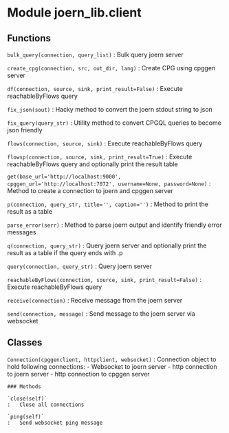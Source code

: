 Module joern_lib.client
=======================

Functions
---------

    
`bulk_query(connection, query_list)`
:   Bulk query joern server

    
`create_cpg(connection, src, out_dir, lang)`
:   Create CPG using cpggen server

    
`df(connection, source, sink, print_result=False)`
:   Execute reachableByFlows query

    
`fix_json(sout)`
:   Hacky method to convert the joern stdout string to json

    
`fix_query(query_str)`
:   Utility method to convert CPGQL queries to become json friendly

    
`flows(connection, source, sink)`
:   Execute reachableByFlows query

    
`flowsp(connection, source, sink, print_result=True)`
:   Execute reachableByFlows query and optionally print the result table

    
`get(base_url='http://localhost:9000', cpggen_url='http://localhost:7072', username=None, password=None)`
:   Method to create a connection to joern and cpggen server

    
`p(connection, query_str, title='', caption='')`
:   Method to print the result as a table

    
`parse_error(serr)`
:   Method to parse joern output and identify friendly error messages

    
`q(connection, query_str)`
:   Query joern server and optionally print the result as a table if the query ends with .p

    
`query(connection, query_str)`
:   Query joern server

    
`reachableByFlows(connection, source, sink, print_result=False)`
:   Execute reachableByFlows query

    
`receive(connection)`
:   Receive message from the joern server

    
`send(connection, message)`
:   Send message to the joern server via websocket

Classes
-------

`Connection(cpggenclient, httpclient, websocket)`
:   Connection object to hold following connections:
       - Websocket to joern server
       - http connection to joern server
       - http connection to cpggen server

    ### Methods

    `close(self)`
    :   Close all connections

    `ping(self)`
    :   Send websocket ping message